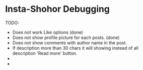 # Insta-Shohor Debugging 

TODO:
- Does not work Like options (done)
- Does not show profile picture for each posts. (done)
- Does not show comments with author name in the post.
- If description more than 30 chars it will showing instead of all description 'Read more' button.
-
-